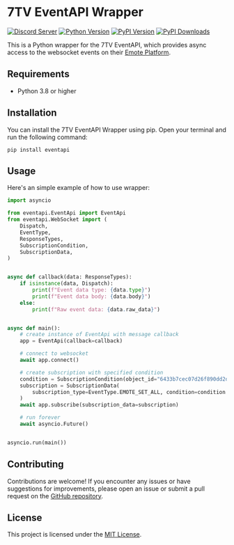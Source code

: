 # 7TV EventAPI Wrapper

[![Discord Server](https://img.shields.io/discord/746360067632136222?label=discord&style=for-the-badge&logo=discord&color=5865F2&logoColor=white)](https://dc.yoggies.dev/)
[![Python Version](https://img.shields.io/badge/python-3.8+-blue.svg?style=for-the-badge&logo=python&logoColor=white)](https://www.python.org/downloads/release/python-380/)
[![PyPI Version](https://img.shields.io/pypi/v/eventapi.svg?style=for-the-badge&color=yellowgreen&logo=pypi&logoColor=white)](https://pypi.org/project/eventapi/)
[![PyPI Downloads](https://img.shields.io/pypi/dm/eventapi?style=for-the-badge&color=blueviolet&logo=pypi&logoColor=white)](https://pypi.org/project/eventapi/)

This is a Python wrapper for the 7TV EventAPI, which provides async access to the websocket events on
their [Emote Platform](https://7tv.app).

## Requirements

- Python 3.8 or higher

## Installation

You can install the 7TV EventAPI Wrapper using pip. Open your terminal and run the following command:

```shell
pip install eventapi
```

## Usage

Here's an simple example of how to use wrapper:

```python
import asyncio

from eventapi.EventApi import EventApi
from eventapi.WebSocket import (
    Dispatch,
    EventType,
    ResponseTypes,
    SubscriptionCondition,
    SubscriptionData,
)


async def callback(data: ResponseTypes):
    if isinstance(data, Dispatch):
        print(f"Event data type: {data.type}")
        print(f"Event data body: {data.body}")
    else:
        print(f"Raw event data: {data.raw_data}")


async def main():
    # create instance of EventApi with message callback
    app = EventApi(callback=callback)

    # connect to websocket
    await app.connect()

    # create subscription with specified condition
    condition = SubscriptionCondition(object_id="6433b7cec07d26f890dd2d01")
    subscription = SubscriptionData(
        subscription_type=EventType.EMOTE_SET_ALL, condition=condition
    )
    await app.subscribe(subscription_data=subscription)

    # run forever
    await asyncio.Future()


asyncio.run(main())
```

## Contributing

Contributions are welcome! If you encounter any issues or have suggestions for improvements, please open an issue or
submit a pull request on the [GitHub repository](https://github.com/yoggys/7tv_eventapi_wrapper).

## License

This project is licensed under the [MIT License](https://opensource.org/licenses/MIT).
